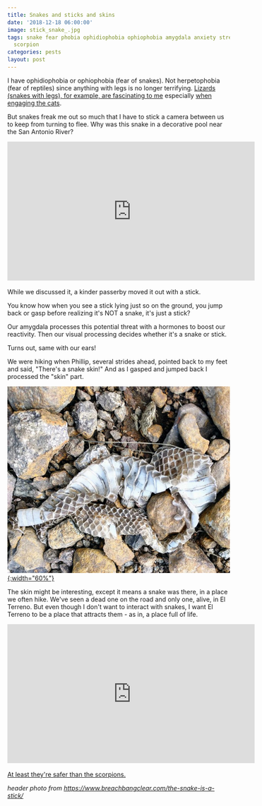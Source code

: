 ```yaml
---
title: Snakes and sticks and skins
date: '2018-12-18 06:00:00'
image: stick_snake_.jpg
tags: snake fear phobia ophidiophobia ophiophobia amygdala anxiety stress reactivity
  scorpion
categories: pests
layout: post
---
```


I have ophidiophobia or ophiophobia (fear of snakes). Not herpetophobia (fear of reptiles) since anything with legs is no longer terrifying. [Lizards (snakes with legs), for example, are fascinating to me](https://reverdecer.annalisagross.com/2018/11/06/lizard-gallery/) especially [when engaging the cats](https://reverdecer.annalisagross.com/2018/11/09/kittens-vs-lizards/).

But snakes freak me out so much that I have to stick a camera between us to keep from turning to flee. Why was this snake in a decorative pool near the San Antonio River?

<iframe width="560" height="315" src="https://www.youtube-nocookie.com/embed/9YjqDOYRjP0" frameborder="0" allow="accelerometer; autoplay; encrypted-media; gyroscope; picture-in-picture" allowfullscreen></iframe>

While we discussed it, a kinder passerby moved it out with a stick.

You know how when you see a stick lying just so on the ground, you jump back or gasp before realizing it's NOT a snake, it's just a stick?

Our amygdala processes this potential threat with a hormones to boost our reactivity. Then our visual processing decides whether it's a snake or stick.

Turns out, same with our ears!

We were hiking when Phillip, several strides ahead, pointed back to my feet and said, "There's a snake skin!" And as I gasped and jumped back I processed the "skin" part. 

[![](/images/snake_skin_.jpg){:width="60%"}](/images/snake_skin.jpg)

The skin might be interesting, except it means a snake was there, in a place we often hike. We've seen a dead one on the road and only one, alive, in El Terreno. But even though I don't want to interact with snakes, I want El Terreno to be a place that attracts them - as in, a place full of life.

<iframe width="560" height="315" src="https://www.youtube-nocookie.com/embed/6EM-0CS6Vhw" frameborder="0" allow="accelerometer; autoplay; encrypted-media; gyroscope; picture-in-picture" allowfullscreen></iframe>

[At least they're safer than the scorpions.](https://reverdecer.annalisagross.com/2018/06/26/picadura-escorpion/)

*header photo from https://www.breachbangclear.com/the-snake-is-a-stick/*